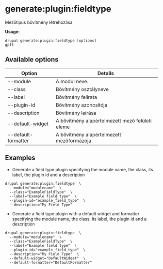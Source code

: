 # generate:plugin:fieldtype
Mezőtípus bővítmény létrehozása

**Usage:**
```
drupal generate:plugin:fieldtype [options]
gpft
```

## Available options
Option | Details
-------|-------------
--module | A modul neve.
--class | Bővítmény osztályneve
--label | Bővítmény felirata
--plugin-id | Bővítmény azonosítója
--description | Bővítmény leírása
--default-widget | A bővítmény alapértelmezett mező felületi eleme
--default-formatter | A bővítmény alapértelmezett mezőformázója

## Examples
* Generate a field type plugin specifying the module name, the class, its label, the plugin id and a description
```
drupal generate:plugin:fieldtype  \
  --module="modulename"  \
  --class="ExampleFieldType"  \
  --label="Example field type"  \
  --plugin-id="example_field_type"  \
  --description="My Field Type"
```
* Generate a field type plugin with a default widget and formatter specifying the module name, the class, its label, the plugin id and a description
```
drupal generate:plugin:fieldtype  \
  --module="modulename"  \
  --class="ExampleFieldType"  \
  --label="Example field type"  \
  --plugin-id="example_field_type"  \
  --description="My Field Type"  \
  --default-widget="DefaultWidget"  \
  --default-formatter="DefaultFormatter"
```
